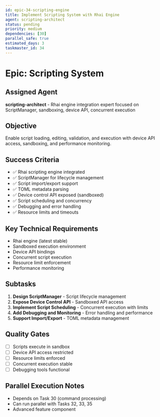 ```yaml
---
id: epic-34-scripting-engine
title: Implement Scripting System with Rhai Engine
agent: scripting-architect
status: pending
priority: medium
dependencies: [30]
parallel_safe: true
estimated_days: 3
taskmaster_id: 34
---
```


# Epic: Scripting System

## Assigned Agent
**scripting-architect** - Rhai engine integration expert focused on ScriptManager, sandboxing, device API, concurrent execution

## Objective
Enable script loading, editing, validation, and execution with device API access, sandboxing, and performance monitoring.

## Success Criteria
- ✅ Rhai scripting engine integrated
- ✅ ScriptManager for lifecycle management
- ✅ Script import/export support
- ✅ TOML metadata parsing
- ✅ Device control API exposed (sandboxed)
- ✅ Script scheduling and concurrency
- ✅ Debugging and error handling
- ✅ Resource limits and timeouts

## Key Technical Requirements
- Rhai engine (latest stable)
- Sandboxed execution environment
- Device API bindings
- Concurrent script execution
- Resource limit enforcement
- Performance monitoring

## Subtasks
1. **Design ScriptManager** - Script lifecycle management
2. **Expose Device Control API** - Sandboxed API access
3. **Implement Script Scheduling** - Concurrent execution with limits
4. **Add Debugging and Monitoring** - Error handling and performance
5. **Support Import/Export** - TOML metadata management

## Quality Gates
- [ ] Scripts execute in sandbox
- [ ] Device API access restricted
- [ ] Resource limits enforced
- [ ] Concurrent execution stable
- [ ] Debugging tools functional

## Parallel Execution Notes
- Depends on Task 30 (command processing)
- Can run parallel with Tasks 32, 33, 35
- Advanced feature component